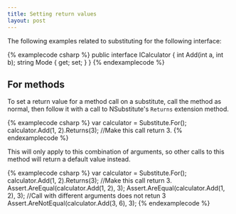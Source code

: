```yaml
---
title: Setting return values
layout: post
---
```


The following examples related to substituting for the following interface:

{% examplecode csharp %}
public interface ICalculator
{
	int Add(int a, int b);
	string Mode { get; set; }
}
{% endexamplecode %}

## For methods

To set a return value for a method call on a substitute, call the method as normal, then follow it with a call to NSubstitute's `Returns` extension method.

{% examplecode csharp %}
var calculator = Substitute.For<ICalculator>();
calculator.Add(1, 2).Returns(3); //Make this call return 3.
{% endexamplecode %}

This will only apply to this combination of arguments, so other calls to this method will return a default value instead.

{% examplecode csharp %}
var calculator = Substitute.For<ICalculator>();
calculator.Add(1, 2).Returns(3); //Make this call return 3.
Assert.AreEqual(calculator.Add(1, 2), 3);
Assert.AreEqual(calculator.Add(1, 2), 3);
//Call with different arguments does not retun 3
Assert.AreNotEqual(calculator.Add(3, 6), 3); 
{% endexamplecode %}

